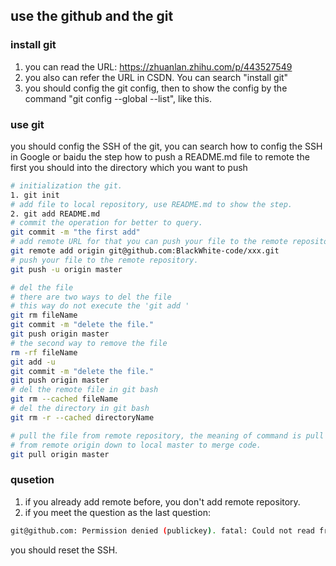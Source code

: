 ## use the github and the git

### install git
1. you can read the URL: https://zhuanlan.zhihu.com/p/443527549
2. you also can refer the URL in CSDN. You can search "install git"
3. you should config the git config, then to show the config by the command "git config --global --list", like this.
### use git
you should config the SSH of the git, you can search how to config the SSH in Google or baidu
the step how to push a README.md file to remote
the first you should into the directory which you want to push
``` bash
# initialization the git.
1. git init
# add file to local repository, use README.md to show the step.
2. git add README.md
# commit the operation for better to query.
git commit -m "the first add"
# add remote URL for that you can push your file to the remote repository.
git remote add origin git@github.com:BlackWhite-code/xxx.git
# push your file to the remote repository.
git push -u origin master
```
``` bash
# del the file
# there are two ways to del the file
# this way do not execute the 'git add '
git rm fileName
git commit -m "delete the file."
git push origin master
# the second way to remove the file
rm -rf fileName
git add -u
git commit -m "delete the file."
git push origin master
# del the remote file in git bash
git rm --cached fileName
# del the directory in git bash
git rm -r --cached directoryName
```
``` bash
# pull the file from remote repository, the meaning of command is pull the code
# from remote origin down to local master to merge code.
git pull origin master

```
### qusetion
1. if you already add remote before, you don't add remote repository.
2. if you meet the question as the last question:
``` bash
git@github.com: Permission denied (publickey). fatal: Could not read from remote repository. Please
```
you should reset the SSH.


